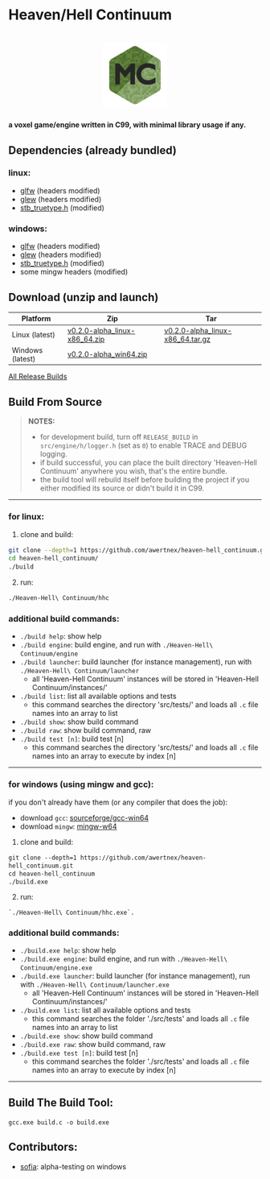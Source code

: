 # Heaven/Hell Continuum

<h1 align="center">
  <img src="resources/logo/128x128.png" alt="Heaven-Hell Continuum">
</h1>

**a voxel game/engine written in C99, with minimal library usage if any.**

## Dependencies (already bundled)

### linux:
- [glfw](https://github.com/glfw/glfw/releases) (headers modified)
- [glew](https://github.com/nigels-com/glew/releases) (headers modified)
- [stb_truetype.h](https://github.com/nothings/stb/blob/master/stb_truetype.h) (modified)

### windows:
- [glfw](https://github.com/glfw/glfw/releases) (headers modified)
- [glew](https://github.com/nigels-com/glew/releases) (headers modified)
- [stb_truetype.h](https://github.com/nothings/stb/blob/master/stb_truetype.h) (modified)
- some mingw headers (modified)

## Download (unzip and launch)

Platform | Zip | Tar
--- | --- | ---
Linux (latest) | [v0.2.0-alpha_linux-x86_64.zip](https://github.com/awertnex/heaven-hell_continuum/releases/download/v0.2.0-alpha/heaven-hell_continuum_v0.2.0-alpha_linux-x86_64.zip) | [v0.2.0-alpha_linux-x86_64.tar.gz](https://github.com/awertnex/heaven-hell_continuum/releases/download/v0.2.0-alpha/heaven-hell_continuum_v0.2.0-alpha_linux-x86_64.tar.gz)
Windows (latest) | [v0.2.0-alpha_win64.zip](https://github.com/awertnex/heaven-hell_continuum/releases/download/v0.2.0-alpha/heaven-hell_continuum_v0.2.0-alpha_win64.zip)
[All Release Builds](https://github.com/awertnex/heaven-hell_continuum/blob/main/RELEASE_BUILDS.md)


## Build From Source

>**NOTES:**
>- for development build, turn off `RELEASE_BUILD` in `src/engine/h/logger.h` (set as `0`) to enable TRACE and DEBUG logging.
>- if build successful, you can place the built directory 'Heaven-Hell Continuum' anywhere you wish, that's the entire bundle.
>- the build tool will rebuild itself before building the project if you either modified its source or didn't build it in C99.

- - -

### for linux:

1. clone and build:

```bash
git clone --depth=1 https://github.com/awertnex/heaven-hell_continuum.git
cd heaven-hell_continuum/
./build
```

2. run:

```bash
./Heaven-Hell\ Continuum/hhc
```

### additional build commands:

- `./build help`: show help
- `./build engine`: build engine, and run with `./Heaven-Hell\ Continuum/engine`
- `./build launcher`: build launcher (for instance management), run with `./Heaven-Hell\ Continuum/launcher`
    - all 'Heaven-Hell Continuum' instances will be stored in 'Heaven-Hell Continuum/instances/'
- `./build list`: list all available options and tests
    - this command searches the directory 'src/tests/' and loads all `.c` file names into an array to list
- `./build show`: show build command
- `./build raw`: show build command, raw
- `./build test [n]`: build test [n]
    - this command searches the directory 'src/tests/' and loads all `.c` file names into an array to execute by index [n]

- - -

### for windows (using mingw and gcc):

if you don't already have them (or any compiler that does the job):
- download `gcc`: [sourceforge/gcc-win64](https://www.sourceforge.net/projects/gcc-win64/)
- download `mingw`: [mingw-w64](https://www.mingw-w64.org/downloads/)

1. clone and build:

```command
git clone --depth=1 https://github.com/awertnex/heaven-hell_continuum.git
cd heaven-hell_continuum
./build.exe
```

2. run:

```command
`./Heaven-Hell\ Continuum/hhc.exe`.
```

### additional build commands:

- `./build.exe help`: show help
- `./build.exe engine`: build engine, and run with `./Heaven-Hell\ Continuum/engine.exe`
- `./build.exe launcher`: build launcher (for instance management), run with `./Heaven-Hell\ Continuum/launcher.exe`
    - all 'Heaven-Hell Continuum' instances will be stored in 'Heaven-Hell Continuum/instances/'
- `./build.exe list`: list all available options and tests
    - this command searches the folder './src/tests' and loads all `.c` file names into an array to list
- `./build.exe show`: show build command
- `./build.exe raw`: show build command, raw
- `./build.exe test [n]`: build test [n]
    - this command searches the folder './src/tests' and loads all `.c` file names into an array to execute by index [n]

- - -

## Build The Build Tool:

```command
gcc.exe build.c -o build.exe
```

## Contributors:
- [sofia](https://github.com/EdgySofia666): alpha-testing on windows

